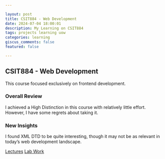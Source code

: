 ```yaml
---

layout: post  
title: CSIT884 - Web Development  
date: 2024-07-04 18:00:01  
description: My Learning on CSIT884  
tags: projects learning uow  
categories: learning  
giscus_comments: false  
featured: false  

---
```


## CSIT884 - Web Development

This course focused exclusively on frontend development.

### Overall Review

I achieved a High Distinction in this course with relatively little effort. However, I have some regrets about taking it.

### New Insights

I found XML DTD to be quite interesting, though it may not be as relevant in today’s web development landscape.

[Lectures](/assets/pdf/web/Web.zip)
[Lab Work](/assets/pdf/web/labwork.zip)